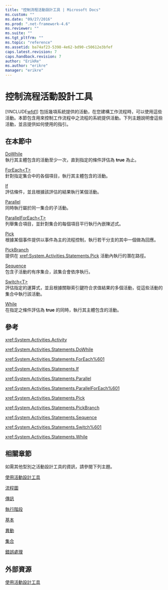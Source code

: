 ```yaml
---
title: "控制流程活動設計工具 | Microsoft Docs"
ms.custom: ""
ms.date: "09/27/2016"
ms.prod: ".net-framework-4.6"
ms.reviewer: ""
ms.suite: ""
ms.tgt_pltfrm: ""
ms.topic: "reference"
ms.assetid: ba74af23-5398-4e62-bd90-c50612e3bfef
caps.latest.revision: 7
caps.handback.revision: 7
author: "ErikRe"
ms.author: "erikre"
manager: "erikre"
---
```

# 控制流程活動設計工具
[!INCLUDE[wfd1](../workflow-designer/includes/wfd1_md.md)] 包括幾項系統提供的活動，在您建構工作流程時，可以使用這些活動。本節包含用來控制工作流程中之流程的系統提供活動。下列主題說明會這些活動，並且提供如何使用的指引。  
  
## 在本節中  
 [DoWhile](../workflow-designer/dowhile-activity-designer.md)  
 執行其主體包含的活動至少一次，直到指定的條件評估為 **true** 為止。  
  
 [ForEach\<T\>](http://msdn.microsoft.com/zh-tw/a680cddd-2760-497a-b27b-c023fcbc6f33)  
 針對指定集合中的各個項目，執行其主體包含的活動。  
  
 [If](../workflow-designer/if-activity-designer.md)  
 評估條件，並且根據該評估的結果執行某個活動。  
  
 [Parallel](../workflow-designer/parallel-activity-designer.md)  
 同時執行屬於同一集合的子活動。  
  
 [ParallelForEach\<T\>](../workflow-designer/parallelforeach-t-activity-designer.md)  
 列舉集合項目，並針對集合的每個項目平行執行內嵌陳述式。  
  
 [Pick](../workflow-designer/pick-activity-designer.md)  
 根據某個事件提供以事件為主的流程控制，執行若干分支的其中一個做為回應。  
  
 [PickBranch](../workflow-designer/pickbranch-activity-designer.md)  
 提供在 <xref:System.Activities.Statements.Pick> 活動內執行的潛在路徑。  
  
 [Sequence](../workflow-designer/sequence-activity-designer.md)  
 包含子活動的有序集合，該集合會依序執行。  
  
 [Switch\<T\>](http://msdn.microsoft.com/zh-tw/ce1aa634-c4db-4475-a1c8-a88478a57212)  
 評估指定的運算式，並且根據關聯索引鍵符合求值結果的多個活動，從這些活動的集合中執行該活動。  
  
 [While](../workflow-designer/while-activity-designer.md)  
 在指定之條件評估為 **true** 的同時，執行其主體包含的活動。  
  
## 參考  
 <xref:System.Activities.Activity>  
  
 <xref:System.Activities.Statements.DoWhile>  
  
 <xref:System.Activities.Statements.ForEach%601>  
  
 <xref:System.Activities.Statements.If>  
  
 <xref:System.Activities.Statements.Parallel>  
  
 <xref:System.Activities.Statements.ParallelForEach%601>  
  
 <xref:System.Activities.Statements.Pick>  
  
 <xref:System.Activities.Statements.PickBranch>  
  
 <xref:System.Activities.Statements.Sequence>  
  
 <xref:System.Activities.Statements.Switch%601>  
  
 <xref:System.Activities.Statements.While>  
  
## 相關章節  
 如需其他型別之活動設計工具的資訊，請參閱下列主題。  
  
 [使用活動設計工具](../workflow-designer/using-the-activity-designers.md)  
  
 [流程圖](../workflow-designer/flowchart-activity-designers.md)  
  
 [傳訊](../workflow-designer/messaging-activity-designers.md)  
  
 [執行階段](../workflow-designer/runtime-activity-designers.md)  
  
 [基本](../workflow-designer/primitives-activity-designers.md)  
  
 [異動](../workflow-designer/transaction-activity-designers.md)  
  
 [集合](../workflow-designer/collection-activity-designers.md)  
  
 [錯誤處理](../workflow-designer/error-handling-activity-designers.md)  
  
## 外部資源  
 [使用活動設計工具](../workflow-designer/using-the-activity-designers.md)